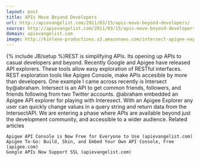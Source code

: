 ```yaml
---
layout: post
title: APIs Move Beyond Developers
url: http://apievangelist.com/2011/03/15/apis-move-beyond-developers/
source: http://apievangelist.com/2011/03/15/apis-move-beyond-developers/
domain: apievangelist.com
image: http://kinlane-productions.s3.amazonaws.com/intersect-apigee-explorer.png
---
```

{% include JB/setup %}REST is simplifying APIs. Its opening up APIs to casual developers and beyond.
Recently Google and Apigee have released API explorers. These tools allow easy exploration of RESTful interfaces.
REST exploration tools like Apigee Console, make APIs accesible by more than developers.
One example I came across recently is Intersect by@abraham.
Intersect is an API to get common friends, followers, and friends following from two Twitter accounts.
@abraham embedded an Apigee API explorer for playing with Interesect.
With an Apigee Explorer any user can quickly change values in a query string and return data from the IntersectAPI.
We are entering a phase where APIs are available beyond just the development community, and accessible to a wider audience.
Related articles

	Apigee API Console is Now Free for Everyone to Use (apievangelist.com)
	Apigee To-Go: Build, Skin, and Embed Your Own API Console, Free (apigee.com)
	Google APIs Now Support SSL (apievangelist.com)

